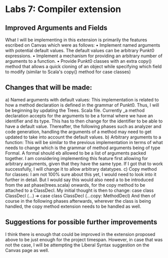 # Labs 7: Compiler extension

## Improved Arguments and Fields
What I will be implementing in this extension is primarily the features escribed on Canvas which were as follows:
• Implement named arguments with potential default values. The default
values can be arbitrary Punkt0 expressions.
• Implement a mechanism for providing an arbitrary number of arguments to a function.
• Provide Punkt0 classes with an extra copy() method that allows a quick
cloning of an object while specifying which field to modify (similar to
Scala's copy() method for case classes)

## Changes that will be made:
a) Named arguments with default values:
This implementation is related to how a method declaration is defined in the grammar of Punkt0. Thus, I will be beginning by updating the Trees. Scala file. Currently _a method declaration accepts for the arguments to be a formal where we have an identifier and its type. This has to then change for the identifier to be able to have a default value. Thereafter, the following phases such as analyzer and code generation, handling the arguments of a method may need to get updated to take into account the default values.
b) Arbitrary arguments to a function:
This will be similar to the previous implementation in terms of what needs to change which is the grammar of method arguments being of type Formal. A formal should eb allowed to be a list of arguments packed together. I am considering implementing this feature first allowing for arbitrary arguments, given that they have the same type. If I got that to work successfully, I will change it to allow arbitrary datatypes.
c) Copy method for classes:
I am not 100% sure about this yet, I would need to look into it further in detail. But I would say this would also need a to be introduced from the ast phase(trees.scala) onwards, for the copy method to be attached to a ClassDecl. My initial thought is then to change:
case class ClassDecl (...) ➔ case class ClassDecl (...copy: MethodDecl)
And then of course in the following phases afterwards, wherever the class is being handled, the copy method extension needs to be handled as well.

## Suggestions for possible further improvements
I think there is enough that could be improved in the extension proposed above to be just enough for the project timespan. However, in case that was not the case, I will be attempting the Liberal Syntax suggestion on the Canvas page as well.